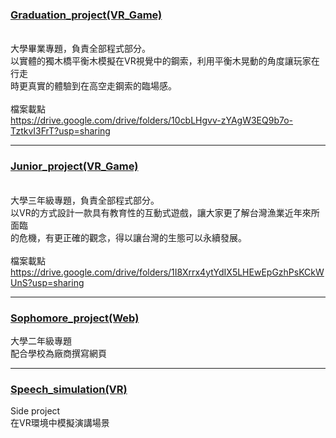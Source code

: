 
#### <h3> [Graduation_project(VR_Game)](https://github.com/Chuan-Jui/Project/tree/master/Graduation_project(VR_Game))
<br>大學畢業專題，負責全部程式部分。<br>
以實體的獨木橋平衡木模擬在VR視覺中的鋼索，利用平衡木晃動的角度讓玩家在行走
<br>時更真實的體驗到在高空走鋼索的臨場感。<br>
<br>檔案載點<br>
https://drive.google.com/drive/folders/10cbLHgvv-zYAgW3EQ9b7o-TztkvI3FrT?usp=sharing
  
---

#### <h3>[Junior_project(VR_Game)](https://github.com/Chuan-Jui/Project/tree/master/Junior_project(VR_Game))
<br>大學三年級專題，負責全部程式部分。<br>
以VR的方式設計一款具有教育性的互動式遊戲，讓大家更了解台灣漁業近年來所面臨
<br>的危機，有更正確的觀念，得以讓台灣的生態可以永續發展。<br>
<br>檔案載點<br>
https://drive.google.com/drive/folders/1I8Xrrx4ytYdIX5LHEwEpGzhPsKCkWUnS?usp=sharing
  
---

#### <h3>[Sophomore_project(Web)](https://github.com/Chuan-Jui/Project/tree/master/Sophomore_project(Web))
大學二年級專題
<br>配合學校為廠商撰寫網頁<br>
 
---

#### <h3>[Speech_simulation(VR)](https://github.com/Chuan-Jui/Project/tree/master/Speech_simulation(VR))
Side project
<br>在VR環境中模擬演講場景<br>


